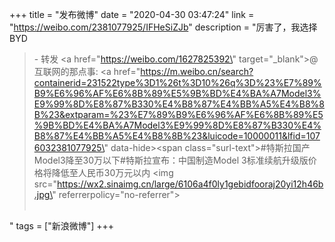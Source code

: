+++
title = "发布微博"
date = "2020-04-30 03:47:24"
link = "https://weibo.com/2381077925/IFHeSiZJb"
description = "厉害了，我选择BYD<br><blockquote> - 转发 <a href=\"https://weibo.com/1627825392\" target=\"_blank\">@互联网的那点事</a>: <a href=\"https://m.weibo.cn/search?containerid=231522type%3D1%26t%3D10%26q%3D%23%E7%89%B9%E6%96%AF%E6%8B%89%E5%9B%BD%E4%BA%A7Model3%E9%99%8D%E8%87%B330%E4%B8%87%E4%BB%A5%E4%B8%8B%23&extparam=%23%E7%89%B9%E6%96%AF%E6%8B%89%E5%9B%BD%E4%BA%A7Model3%E9%99%8D%E8%87%B330%E4%B8%87%E4%BB%A5%E4%B8%8B%23&luicode=10000011&lfid=1076032381077925\" data-hide><span class=\"surl-text\">#特斯拉国产Model3降至30万以下#</span></a>特斯拉宣布：中国制造Model 3标准续航升级版价格将降低至人民币30万元以内 <img src=\"https://wx2.sinaimg.cn/large/6106a4f0ly1gebidfooraj20yi12h46b.jpg\" referrerpolicy=\"no-referrer\"><br><br></blockquote>"
tags = ["新浪微博"]
+++
